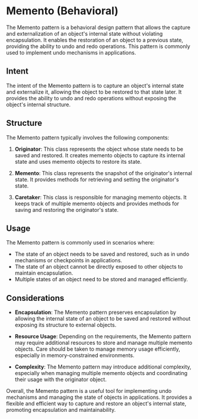 # Memento (Behavioral)

The Memento pattern is a behavioral design pattern that allows the capture and externalization of an object's internal state without violating encapsulation. It enables the restoration of an object to a previous state, providing the ability to undo and redo operations. This pattern is commonly used to implement undo mechanisms in applications.

## Intent

The intent of the Memento pattern is to capture an object's internal state and externalize it, allowing the object to be restored to that state later. It provides the ability to undo and redo operations without exposing the object's internal structure.

## Structure

The Memento pattern typically involves the following components:

1. **Originator**: This class represents the object whose state needs to be saved and restored. It creates memento objects to capture its internal state and uses memento objects to restore its state.

2. **Memento**: This class represents the snapshot of the originator's internal state. It provides methods for retrieving and setting the originator's state.

3. **Caretaker**: This class is responsible for managing memento objects. It keeps track of multiple memento objects and provides methods for saving and restoring the originator's state.

## Usage

The Memento pattern is commonly used in scenarios where:

- The state of an object needs to be saved and restored, such as in undo mechanisms or checkpoints in applications.
- The state of an object cannot be directly exposed to other objects to maintain encapsulation.
- Multiple states of an object need to be stored and managed efficiently.

## Considerations

- **Encapsulation**: The Memento pattern preserves encapsulation by allowing the internal state of an object to be saved and restored without exposing its structure to external objects.

- **Resource Usage**: Depending on the requirements, the Memento pattern may require additional resources to store and manage multiple memento objects. Care should be taken to manage memory usage efficiently, especially in memory-constrained environments.

- **Complexity**: The Memento pattern may introduce additional complexity, especially when managing multiple memento objects and coordinating their usage with the originator object.

Overall, the Memento pattern is a useful tool for implementing undo mechanisms and managing the state of objects in applications. It provides a flexible and efficient way to capture and restore an object's internal state, promoting encapsulation and maintainability.
